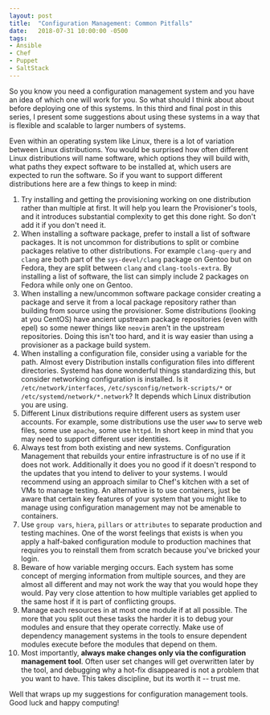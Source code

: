 ```yaml
---
layout: post
title:  "Configuration Management: Common Pitfalls"
date:   2018-07-31 10:00:00 -0500
tags: 
- Ansible
- Chef
- Puppet
- SaltStack
---
```


So you know you need a configuration management system and you have an idea of which one will work for you.
So what should I think about about before deploying one of this systems.
In this third and final post in this series, I present some suggestions about using these systems in a way that is flexible and scalable to larger numbers of systems.

Even within an operating system like Linux, there is a lot of variation between Linux distributions.
You would be surprised how often different Linux distributions will name software, which options they will build with, what paths they expect software to be installed at, which users are expected to run the software.
So if you want to support different distributions here are a few things to keep in mind:

1.	Try installing and getting the provisioning working on one distribution rather than multiple at first.  It will help you learn the Provisioner's tools, and it introduces substantial complexity to get this done right.  So don't add it if you don't need it.
2.	When installing a software package, prefer to install a list of software packages.  It is not uncommon for distributions to split or combine packages relative to other distributions.  For example `clang-query` and `clang` are both part of the `sys-devel/clang` package on Gentoo but on Fedora, they are split between `clang` and `clang-tools-extra`.  By installing a list of software, the list can simply include 2 packages on Fedora while only one on Gentoo.
3.	When installing a new/uncommon software package consider creating a package and serve it from a local package repository rather than building from source using the provisioner.  Some distributions (looking at you CentOS) have ancient upstream package repositories (even with epel) so some newer things like `neovim` aren't in the upstream repositories.  Doing this isn't too hard, and it is way easier than using a provisioner as a package build system.
4.	When installing a configuration file, consider using a variable for the path.  Almost every Distribution installs configuration files into different directories.  Systemd has done wonderful things standardizing this, but consider networking configuration is installed.  Is it `/etc/network/interfaces`, `/etc/sysconfig/network-scripts/*` or `/etc/systemd/network/*.network`?  It depends which Linux distribution you are using.
5.	Different Linux distributions require different users as system user accounts.  For example, some distributions use the user `www` to serve web files, some use `apache`, some use `httpd`.  In short keep in mind that you may need to support different user identities.
6.	Always test from both existing and new systems. Configuration Management that rebuilds your entire infrastructure is of no use if it does not work.  Additionally it does you no good if it doesn't respond to the updates that you intend to deliver to your systems.  I would recommend using an approach similar to Chef's kitchen with a set of VMs to manage testing.  An alternative is to use containers, just be aware that certain key features of your system that you might like to manage using configuration management may not be amenable to containers.
7.	Use `group vars`, `hiera`, `pillars` or `attributes` to separate production and testing machines.  One of the worst feelings that exists is when you apply a half-baked configuration module to production machines that requires you to reinstall them from scratch because you've bricked your login.
8.	Beware of how variable merging occurs.  Each system has some concept of merging information from multiple sources, and they are almost all different and may not work the way that you would hope they would. Pay very close attention to how multiple variables get applied to the same host if it is part of conflicting groups.
9.	Manage each resources in at most one module if at all possible.  The more that you split out these tasks the harder it is to debug your modules and ensure that they operate correctly.  Make use of dependency management systems in the tools to ensure dependent modules execute before the modules that depend on them.
10.	Most importantly, **always make changes only via the configuration management tool**.  Often user set changes will get overwritten later by the tool, and debugging why a hot-fix disappeared is not a problem that you want to have.  This takes discipline, but its worth it -- trust me.

Well that wraps up my suggestions for configuration management tools.  Good luck and happy computing!
